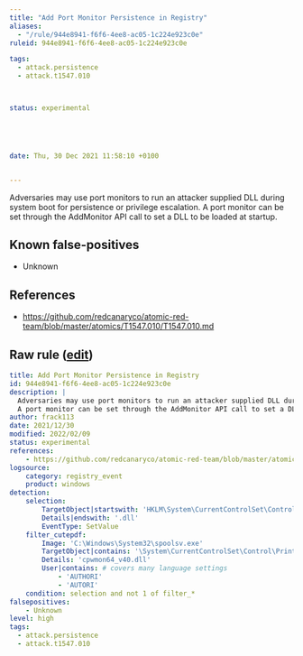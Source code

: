 ```yaml
---
title: "Add Port Monitor Persistence in Registry"
aliases:
  - "/rule/944e8941-f6f6-4ee8-ac05-1c224e923c0e"
ruleid: 944e8941-f6f6-4ee8-ac05-1c224e923c0e

tags:
  - attack.persistence
  - attack.t1547.010



status: experimental





date: Thu, 30 Dec 2021 11:58:10 +0100


---
```


Adversaries may use port monitors to run an attacker supplied DLL during system boot for persistence or privilege escalation.
A port monitor can be set through the AddMonitor API call to set a DLL to be loaded at startup.


<!--more-->


## Known false-positives

* Unknown



## References

* https://github.com/redcanaryco/atomic-red-team/blob/master/atomics/T1547.010/T1547.010.md


## Raw rule ([edit](https://github.com/SigmaHQ/sigma/edit/master/rules/windows/registry_event/registry_event_add_port_monitor.yml))
```yaml
title: Add Port Monitor Persistence in Registry
id: 944e8941-f6f6-4ee8-ac05-1c224e923c0e
description: |
  Adversaries may use port monitors to run an attacker supplied DLL during system boot for persistence or privilege escalation.
  A port monitor can be set through the AddMonitor API call to set a DLL to be loaded at startup.
author: frack113
date: 2021/12/30
modified: 2022/02/09
status: experimental
references:
    - https://github.com/redcanaryco/atomic-red-team/blob/master/atomics/T1547.010/T1547.010.md
logsource:
    category: registry_event
    product: windows
detection:
    selection:
        TargetObject|startswith: 'HKLM\System\CurrentControlSet\Control\Print\Monitors\'
        Details|endswith: '.dll'
        EventType: SetValue
    filter_cutepdf:
        Image: 'C:\Windows\System32\spoolsv.exe'
        TargetObject|contains: '\System\CurrentControlSet\Control\Print\Monitors\CutePDF Writer Monitor v4.0\Driver'
        Details: 'cpwmon64_v40.dll'
        User|contains: # covers many language settings
            - 'AUTHORI'
            - 'AUTORI'
    condition: selection and not 1 of filter_*
falsepositives:
    - Unknown
level: high
tags:
  - attack.persistence
  - attack.t1547.010
```
